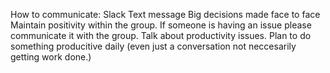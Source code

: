 How to communicate:
	Slack 
	Text message
	Big decisions made face to face
Maintain positivity within the group. If someone is having an issue please communicate it with the group. Talk about productivity issues. 
Plan to do something producitive daily (even just a conversation not neccesarily getting work done.) 


	
